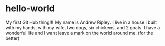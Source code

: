 # hello-world
My first Git Hub thing!!!
My name is Andrew Ripley. I live in a house i built with my hands, with my wife, two dogs, six chickens, and 2 goats.
I have a wonderful life and I want leave a mark on the world around me. (for the better)
